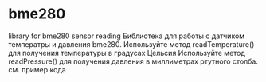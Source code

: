 # bme280
library for bme280 sensor reading
Библиотека для работы с датчиком температры и давления bme280. 
Используйте метод readTemperature() для получения температуры в градусах Цельсия
Используйте метод readPressure() для получения давления в миллиметрах ртутного столба.
см. пример кода
